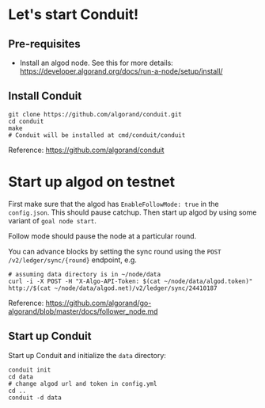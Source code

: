# Let's start Conduit!

## Pre-requisites
* Install an algod node. See this for more details: https://developer.algorand.org/docs/run-a-node/setup/install/

## Install Conduit
```
git clone https://github.com/algorand/conduit.git
cd conduit
make
# Conduit will be installed at cmd/conduit/conduit
```
Reference: https://github.com/algorand/conduit

# Start up algod on testnet
First make sure that the algod has `EnableFollowMode: true` in the `config.json`. This should pause catchup. Then start up algod by using some variant of `goal node start`.

Follow mode should pause the node at a particular round. 

You can advance blocks by setting the sync round using the `POST /v2/ledger/sync/{round}` endpoint, e.g.

```
# assuming data directory is in ~/node/data
curl -i -X POST -H "X-Algo-API-Token: $(cat ~/node/data/algod.token)" http://$(cat ~/node/data/algod.net)/v2/ledger/sync/24410187
```

Reference: https://github.com/algorand/go-algorand/blob/master/docs/follower_node.md

## Start up Conduit
Start up Conduit and initialize the `data` directory:
```
conduit init
cd data
# change algod url and token in config.yml
cd ..
conduit -d data
```
